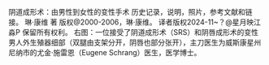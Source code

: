  阴道成形术：由男性到女性的变性手术
历史记录，说明，照片，参考文献和链接。
琳·康维 著
版权@2000-2006，琳·康维。
译者版权2024-11~？@星月映江淼P
保留所有权利。
右图：一位接受了阴道成形术（SRS）和阴唇成形术的变性男人外生殖器细部（双腿由支架分开，阴唇也部分张开），主刀医生为威斯康星州尼纳市的尤金·施雷恩（Eugene Schrang）医生，医学博士。
